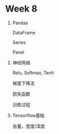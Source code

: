 # Week 8

1. Pandas

   DataFrame

   Series

   Panel

2. 神经网络

   Relu, Softmax, Tenh

   梯度下降法

   损失函数

   训练过程

3. Tensorlfow基础

   张量，宽度/深度

   